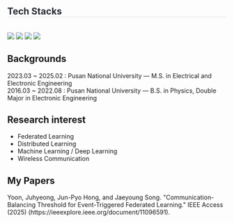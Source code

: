 <div style="text-align: left;">
    <h2 style="border-bottom: 1px solid #d8dee4; color: #282d33;"> Tech Stacks </h2> <br> 
    <div style="margin: ; text-align: left;" "text-align: left;"> <img src="https://img.shields.io/badge/Python-3776AB?style=flat-square&logo=Python&logoColor=white">
          <img src="https://img.shields.io/badge/PyTorch-EE4C2C?style=flat-square&logo=PyTorch&logoColor=white">
          <img src="https://img.shields.io/badge/C-A8B9CC?style=flat-square&logo=C&logoColor=white">
          <img src="https://img.shields.io/badge/Github-181717?style=flat-square&logo=Github&logoColor=white">
          </div>
    </div>
    
<h2 class="code-line" data-line-start=4 data-line-end=5 ><a id="Backgrounds__4"></a>Backgrounds </h2>
<p class="has-line-data" data-line-start="5" data-line-end="7">2023.03 ~ 2025.02 : Pusan National University — M.S. in Electrical and Electronic Engineering<br>
2016.03 ~ 2022.08 : Pusan National University — B.S. in Physics, Double Major in Electronic Engineering</p>
<h2 class="code-line" data-line-start=8 data-line-end=9 ><a id="Research_interest_8"></a>Research interest</h2>
<ul>
<li class="has-line-data" data-line-start="9" data-line-end="10">Federated Learning</li>
<li class="has-line-data" data-line-start="10" data-line-end="11">Distributed Learning</li>
<li class="has-line-data" data-line-start="11" data-line-end="12">Machine Learning / Deep Learning</li>
<li class="has-line-data" data-line-start="15" data-line-end="16">Wireless Communication</li>
</ul>
<h2 class="code-line" data-line-start=19 data-line-end=20 ><a id="My_Papers_19"></a>My Papers</h2>
<p class="has-line-data" data-line-start="21" data-line-end="22"> Yoon, Juhyeong, Jun-Pyo Hong, and Jaeyoung Song. "Communication-Balancing Threshold for Event-Triggered Federated Learning." IEEE Access (2025) (https://ieeexplore.ieee.org/document/11096591).</p>

